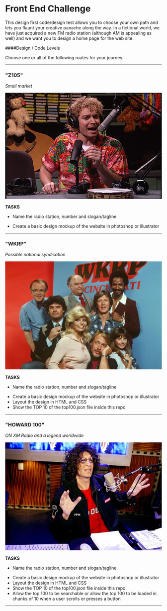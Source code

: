 Front End Challenge
====================
This design first code/design test allows you to choose your own path and lets you flaunt your creative panache along the way.  In a fictional world, we have just acquired a new FM radio station (although AM is appealing as well) and we want you to design a home page for the web site. 



####Design / Code Levels

Choose one or all of the following routes for your journey.

-------
### "Z105"

*Small market*

![Z105](/images/Z105.jpg "Z105")

**TASKS**
* Name the radio station, number and slogan/tagline
+ Create a basic design mockup of the website in photoshop or illustrator

-------
### "WKRP"

*Possible national syndication*

![WKRP](/images/WKRP.jpg "WKRP")

**TASKS**
* Name the radio station, number and slogan/tagline
+ Create a basic design mockup of the website in photoshop or illustrator
+ Layout the design in HTML and CSS
+ Show the TOP 10 of the top100.json file inside this repo

-------
### "HOWARD 100"

*ON XM Radio and a legend worldwide*

![HOWARD](/images/HOWARD.jpg "HOWARD")

**TASKS**
* Name the radio station, number and slogan/tagline
+ Create a basic design mockup of the website in photoshop or illustrator
+ Layout the design in HTML and CSS
+ Show the TOP 10 of the top100.json file inside this repo
+ Allow the top 100 to be searchable or allow the top 100 to be loaded in chunks of 10 when a user scrolls or presses a button

-------